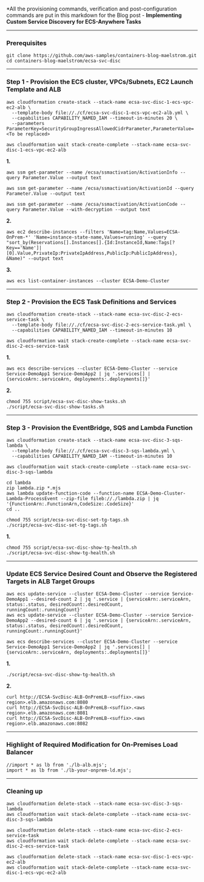 *All the provisioning commands, verification and post-configuration commands are put in this markdown for the Blog post - **Implementing Custom Service Discovery for ECS-Anywhere Tasks**

---
### Prerequisites

```
git clone https://github.com/aws-samples/containers-blog-maelstrom.git
cd containers-blog-maelstrom/ecsa-svc-disc
```

---
### Step 1 - Provision the ECS cluster, VPCs/Subnets, EC2 Launch Template and ALB

```
aws cloudformation create-stack --stack-name ecsa-svc-disc-1-ecs-vpc-ec2-alb \
  --template-body file://./cf/ecsa-svc-disc-1-ecs-vpc-ec2-alb.yml \
  --capabilities CAPABILITY_NAMED_IAM --timeout-in-minutes 20 \
  --parameters ParameterKey=SecurityGroupIngressAllowedCidrParameter,ParameterValue=<To be replaced>

aws cloudformation wait stack-create-complete --stack-name ecsa-svc-disc-1-ecs-vpc-ec2-alb
```

**1.**

```
aws ssm get-parameter --name /ecsa/ssmactivation/ActivationInfo --query Parameter.Value --output text

aws ssm get-parameter --name /ecsa/ssmactivation/ActivationId --query Parameter.Value --output text

aws ssm get-parameter --name /ecsa/ssmactivation/ActivationCode --query Parameter.Value --with-decryption --output text
```

**2.**

```
aws ec2 describe-instances --filters 'Name=tag:Name,Values=ECSA-OnPrem-*' 'Name=instance-state-name,Values=running' --query "sort_by(Reservations[].Instances[].{Id:InstanceId,Name:Tags[?Key=='Name']|[0].Value,PrivateIp:PrivateIpAddress,PublicIp:PublicIpAddress}, &Name)" --output text
```

**3.**

```
aws ecs list-container-instances --cluster ECSA-Demo-Cluster
```

---
### Step 2 - Provision the ECS Task Definitions and Services

```
aws cloudformation create-stack --stack-name ecsa-svc-disc-2-ecs-service-task \
  --template-body file://./cf/ecsa-svc-disc-2-ecs-service-task.yml \
  --capabilities CAPABILITY_NAMED_IAM --timeout-in-minutes 10
  
aws cloudformation wait stack-create-complete --stack-name ecsa-svc-disc-2-ecs-service-task
```

**1.**

```
aws ecs describe-services --cluster ECSA-Demo-Cluster --service Service-DemoApp1 Service-DemoApp2 | jq '.services[] | {serviceArn:.serviceArn, deployments:.deployments[]}'
```

**2.**

```
chmod 755 script/ecsa-svc-disc-show-tasks.sh
./script/ecsa-svc-disc-show-tasks.sh
```

---
### Step 3 - Provision the EventBridge, SQS and Lambda Function

```
aws cloudformation create-stack --stack-name ecsa-svc-disc-3-sqs-lambda \
  --template-body file://./cf/ecsa-svc-disc-3-sqs-lambda.yml \
  --capabilities CAPABILITY_NAMED_IAM --timeout-in-minutes 10
  
aws cloudformation wait stack-create-complete --stack-name ecsa-svc-disc-3-sqs-lambda
```
```
cd lambda
zip lambda.zip *.mjs
aws lambda update-function-code --function-name ECSA-Demo-Cluster-Lambda-ProcessEvent --zip-file fileb://./lambda.zip | jq '{FunctionArn:.FunctionArn,CodeSize:.CodeSize}'
cd ..
```
```
chmod 755 script/ecsa-svc-disc-set-tg-tags.sh
./script/ecsa-svc-disc-set-tg-tags.sh
```

**1.**
```
chmod 755 script/ecsa-svc-disc-show-tg-health.sh
./script/ecsa-svc-disc-show-tg-health.sh
```

---
### Update ECS Service Desired Count and Observe the Registered Targets in ALB Target Groups

```
aws ecs update-service --cluster ECSA-Demo-Cluster --service Service-DemoApp1 --desired-count 2 | jq '.service | {serviceArn:.serviceArn, status:.status, desiredCount:.desiredCount, runningCount:.runningCount}'
aws ecs update-service --cluster ECSA-Demo-Cluster --service Service-DemoApp2 --desired-count 6 | jq '.service | {serviceArn:.serviceArn, status:.status, desiredCount:.desiredCount, runningCount:.runningCount}'

aws ecs describe-services --cluster ECSA-Demo-Cluster --service Service-DemoApp1 Service-DemoApp2 | jq '.services[] | {serviceArn:.serviceArn, deployments:.deployments[]}'
```

**1.**

```
./script/ecsa-svc-disc-show-tg-health.sh
```

**2.**

```
curl http://ECSA-SvcDisc-ALB-OnPremLB-<suffix>.<aws region>.elb.amazonaws.com:8080
curl http://ECSA-SvcDisc-ALB-OnPremLB-<suffix>.<aws region>.elb.amazonaws.com:8081
curl http://ECSA-SvcDisc-ALB-OnPremLB-<suffix>.<aws region>.elb.amazonaws.com:8082
```

---
### Highlight of Required Modification for On-Premises Load Balancer

```
//import * as lb from './lb-alb.mjs';
import * as lb from './lb-your-onprem-ld.mjs';
```

---
### Cleaning up

```
aws cloudformation delete-stack --stack-name ecsa-svc-disc-3-sqs-lambda
aws cloudformation wait stack-delete-complete --stack-name ecsa-svc-disc-3-sqs-lambda

aws cloudformation delete-stack --stack-name ecsa-svc-disc-2-ecs-service-task
aws cloudformation wait stack-delete-complete --stack-name ecsa-svc-disc-2-ecs-service-task

aws cloudformation delete-stack --stack-name ecsa-svc-disc-1-ecs-vpc-ec2-alb
aws cloudformation wait stack-delete-complete --stack-name ecsa-svc-disc-1-ecs-vpc-ec2-alb
```
